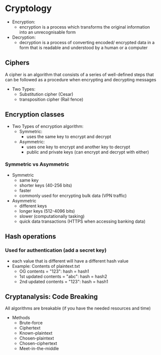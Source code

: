 # Cryptology
- Encryption:
  - encryption is a process which transforms the original information into an unrecognisable form
- Decryption:
  - decryption is a process of converting encoded/ encrypted data in a form that is readable and understood by a human or a computer 

## Ciphers
A cipher is an algorithm that consists of a series of well-defined steps that can be followed as a procedure when encrypting and decrypting messages
- Two Types:
  - Substitution cipher (Cesar)
  - transposition cipher (Rail fence)
## Encryption classes
- Two Types of encryption algorithm:
  - Symmetric:
    - uses the same key to encrypt and decrypt
  - Asymmetric:
    - uses one key to encrypt and another key to decrypt
    - public and private keys (can encrypt and decrypt with either)

### Symmetric vs Asymmetric
- Symmetric
  - same key
  - shorter keys (40-256 bits)
  - faster
  - commonly used for encrypting bulk data (VPN traffic)
- Asymmetric
  - different keys
  - longer keys (512-4096 bits)
  - slower (computationally tasking)
  - quick data transactions (HTTPS when accessing banking data)

## Hash operations
### Used for authentication (add a secret key)
- each value that is different will have a different hash value
- Example: Contents of plaintext.txt
    - OG contents = "123": hash = hash1
    - 1st updated contents = "abc": hash = hash2
    - 2nd updated contents = "123": hash = hash1
## Cryptanalysis: Code Breaking
All algorithms are breakable (if you have the needed resources and time)
- Methods
  - Brute-force 
  - Ciphertext
  - Known-plaintext
  - Chosen-plaintext
  - Chosen-ciphertext
  - Meet-in-the-middle